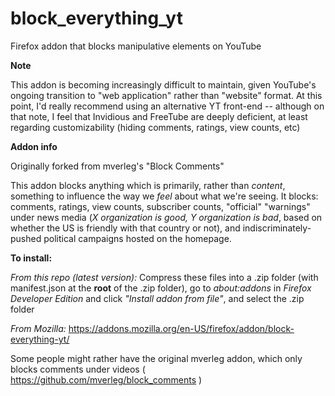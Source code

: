 # block_everything_yt
Firefox addon that blocks manipulative elements on YouTube

**Note**

This addon is becoming increasingly difficult to maintain, given YouTube's ongoing transition to "web application" rather than "website" format. At this point, I'd really recommend using an alternative YT front-end -- although on that note, I feel that Invidious and FreeTube are deeply deficient, at least regarding customizability (hiding comments, ratings, view counts, etc)

**Addon info**

Originally forked from mverleg's "Block Comments"

This addon blocks anything which is primarily, rather than *content*, something to influence the way we *feel* about what we're seeing. It blocks: comments, ratings, view counts, subscriber counts, "official" "warnings" under news media (*X organization is good, Y organization is bad*, based on whether the US is friendly with that country or not), and indiscriminately-pushed political campaigns hosted on the homepage.

**To install:** 

*From this repo (latest version):*
Compress these files into a .zip folder (with manifest.json at the **root** of the .zip folder), go to *about:addons* in *Firefox Developer Edition* and click *"Install addon from file"*, and select the .zip folder

*From Mozilla:*
https://addons.mozilla.org/en-US/firefox/addon/block-everything-yt/



Some people might rather have the original mverleg addon, which only blocks comments under videos ( https://github.com/mverleg/block_comments )
